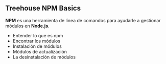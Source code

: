 ## Treehouse NPM Basics

**NPM** es una herramienta de línea de comandos para ayudarle a gestionar módulos en **Node.js**.

* Entender lo que es npm
* Encontrar los módulos
* Instalación de módulos
* Módulos de actualización
* La desinstalación de módulos